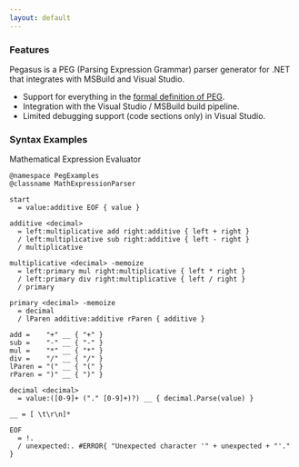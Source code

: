 ```yaml
---
layout: default
---
```

### Features ###

Pegasus is a PEG (Parsing Expression Grammar) parser generator for .NET that integrates with MSBuild and Visual Studio.

* Support for everything in the [formal definition of PEG](http://www.brynosaurus.com/pub/lang/peg-slides.pdf).
* Integration with the Visual Studio / MSBuild build pipeline.
* Limited debugging support (code sections only) in Visual Studio.

### Syntax Examples ###

Mathematical Expression Evaluator

    @namespace PegExamples
    @classname MathExpressionParser

    start
      = value:additive EOF { value }

    additive <decimal>
      = left:multiplicative add right:additive { left + right }
      / left:multiplicative sub right:additive { left - right }
      / multiplicative

    multiplicative <decimal> -memoize
      = left:primary mul right:multiplicative { left * right }
      / left:primary div right:multiplicative { left / right }
      / primary

    primary <decimal> -memoize
      = decimal
      / lParen additive:additive rParen { additive }

    add =    "+" __ { "+" }
    sub =    "-" __ { "-" }
    mul =    "*" __ { "*" }
    div =    "/" __ { "/" }
    lParen = "(" __ { "(" }
    rParen = ")" __ { ")" }

    decimal <decimal>
      = value:([0-9]+ ("." [0-9]+)?) __ { decimal.Parse(value) }

    __ = [ \t\r\n]*

    EOF
      = !.
      / unexpected:. #ERROR{ "Unexpected character '" + unexpected + "'." }
